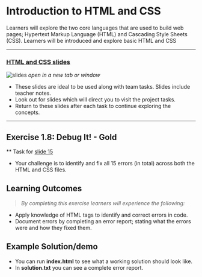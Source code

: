 # Introduction to HTML and CSS

Learners will explore the two core languages that are used to build web pages; Hypertext Markup Language (HTML) and Cascading Style Sheets (CSS). Learners will be introduced and explore basic HTML and CSS

---

### [HTML and CSS slides](https://docs.google.com/presentation/d/1SPuE9aGK1kVAGKBS7AWpVCGBHmIaZj7zh4DkeTrO57U/edit?usp=sharing)

![slides](webDesignSlides.png)
*open in a new tab or window*

* These slides are ideal to be used along with team tasks. Slides include teacher notes.
* Look out for slides which will direct you to visit the project tasks.
* Return to these slides after each task to continue exploring the concepts. 

---

## Exercise 1.8:  Debug It! - Gold
** Task for [slide 15](https://docs.google.com/presentation/d/1SPuE9aGK1kVAGKBS7AWpVCGBHmIaZj7zh4DkeTrO57U/edit?usp=sharing)
* Your challenge is to identify and fix all 15 errors (in total) across both the HTML and CSS files.



## Learning Outcomes

> *By completing this exercise learners will experience the following:*

*	Apply knowledge of HTML tags to identify and correct errors in code. 
*	Document errors by completing an error report; stating what the errors were and how they fixed them.


## Example Solution/demo

* You can run **index.html** to see what a working solution should look like. 
* In **solution.txt** you can see a complete error report.

